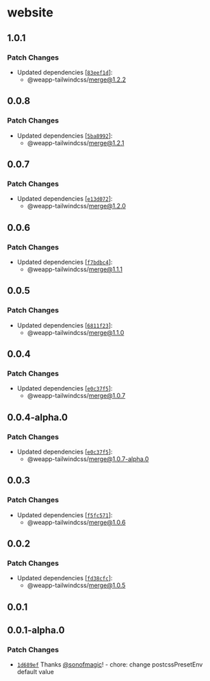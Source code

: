 # website

## 1.0.1

### Patch Changes

- Updated dependencies [[`83eef1d`](https://github.com/sonofmagic/weapp-tailwindcss/commit/83eef1d697de6d558db7d073ca34832a10490dc3)]:
  - @weapp-tailwindcss/merge@1.2.2

## 0.0.8

### Patch Changes

- Updated dependencies [[`5ba8992`](https://github.com/sonofmagic/weapp-tailwindcss/commit/5ba89920b01517ccb90598660cd0d5f9a4b4f623)]:
  - @weapp-tailwindcss/merge@1.2.1

## 0.0.7

### Patch Changes

- Updated dependencies [[`e13d072`](https://github.com/sonofmagic/weapp-tailwindcss/commit/e13d072524100b0ff7292e2e316b40d5cdadedb5)]:
  - @weapp-tailwindcss/merge@1.2.0

## 0.0.6

### Patch Changes

- Updated dependencies [[`f7bdbc4`](https://github.com/sonofmagic/weapp-tailwindcss/commit/f7bdbc41fda927f2884305730781621bad4f3157)]:
  - @weapp-tailwindcss/merge@1.1.1

## 0.0.5

### Patch Changes

- Updated dependencies [[`6811f23`](https://github.com/sonofmagic/weapp-tailwindcss/commit/6811f231932925cf1f34ef45eda5b233d792d54f)]:
  - @weapp-tailwindcss/merge@1.1.0

## 0.0.4

### Patch Changes

- Updated dependencies [[`e0c37f5`](https://github.com/sonofmagic/weapp-tailwindcss/commit/e0c37f5f546b143341a75701a1907f876df38fa9)]:
  - @weapp-tailwindcss/merge@1.0.7

## 0.0.4-alpha.0

### Patch Changes

- Updated dependencies [[`e0c37f5`](https://github.com/sonofmagic/weapp-tailwindcss/commit/e0c37f5f546b143341a75701a1907f876df38fa9)]:
  - @weapp-tailwindcss/merge@1.0.7-alpha.0

## 0.0.3

### Patch Changes

- Updated dependencies [[`f5fc571`](https://github.com/sonofmagic/weapp-tailwindcss/commit/f5fc5713732fd093fb17991117862ef87aa0dd2f)]:
  - @weapp-tailwindcss/merge@1.0.6

## 0.0.2

### Patch Changes

- Updated dependencies [[`fd38cfc`](https://github.com/sonofmagic/weapp-tailwindcss/commit/fd38cfce64ee3edc7d454928367d76ff0e0c829a)]:
  - @weapp-tailwindcss/merge@1.0.5

## 0.0.1

## 0.0.1-alpha.0

### Patch Changes

- [`1d689ef`](https://github.com/sonofmagic/weapp-tailwindcss/commit/1d689efca6cf0de7e476b03b2be8d09284beae68) Thanks [@sonofmagic](https://github.com/sonofmagic)! - chore: change postcssPresetEnv default value

